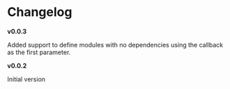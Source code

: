 Changelog
=========
**v0.0.3**

Added support to define modules with no dependencies using the callback as the first parameter.

**v0.0.2**

Initial version